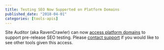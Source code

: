 ```yaml
---
title: Testing SEO Now Supported on Platform Domains
published_date: "2018-04-01"
categories: [tools-apis]
---
```

Site Auditor (aka RavenCrawler) can now [access platform domains](/bots-and-indexing#indexing-your-pantheon-site) to support pre-release SEO testing. Please [contact support](https://dashboard.pantheon.io/#support) if you would like to see other tools given this access.

